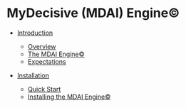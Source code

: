 # MyDecisive (MDAI) Engine©

- [Introduction]()
  - [Overview](./intro/overview.md)
  - [The MDAI Engine©](./intro/intro.md)
  - [Expectations](./intro/expectations.md)

- [Installation]()
  - [Quick Start](./install/quick-start.md)
  - [Installing the MDAI Engine©](./install/installation.md)

<!--
# Usage Guide

- [Installation](./install/install.md)
  - [To an existing k8s cluster](./install/k8s-helm.md)
  - [To a new AWS EKS cluster](./install/k8s-cdk.md)
- [Configuration](./Operation/config.md)
- [Troubleshooting](./troubleshooting.md)



#### Collector requirements

#### Sizing and Scaling


#### Processor Architecture



### Configure
### Install

- Installation instructions for deploying EKS locally or on-premises
- Setup instructions for OpenTelemetry and Prometheus components
- Basic configuration steps

-----------------------------------------------------------------------

## Architecture Overview
- Overview of the system architecture with EKS, OpenTelemetry, and Prometheus
- High-level components and their interactions
- Data flow diagrams illustrating telemetry collection and monitoring processes

## Deployment Guide
- Step-by-step instructions for deploying EKS clusters locally or on-premises
- Configuration steps for deploying OpenTelemetry components (collectors, exporters) on EKS
- Configuration steps for deploying Prometheus for self-monitoring

## Integration and Instrumentation
- Guidance on instrumenting applications with OpenTelemetry SDKs for data collection
- Configuration options for integrating OpenTelemetry with Prometheus for monitoring

## Usage Guide
- Instructions for testing and validating telemetry data collection
- Instructions for accessing and querying metrics data using Prometheus

## Feedback and Testing
- Guidelines for providing feedback, bug reports, and feature requests
- Instructions for participating in beta testing and providing test results

## Contributing
- Guidelines for contributing code, documentation, or bug fixes
- Code repository location (e.g., GitHub)
- Contribution guidelines and code review process

## Community Engagement
- Links to community forums, mailing lists, or chat channels
- How to get support (e.g., FAQs, support tickets)
- Opportunities for community involvement

## Risk and Disclaimers
- Potential risks associated with using pre-alpha software
- Disclaimer about stability, data loss, and other issues
- Recommended backup and recovery procedures

## Legal and Licensing
- License information for the pre-alpha release
- Copyright notices and third-party dependencies
- Terms of use for early adopters

## Future Development
- Planned features and improvements for upcoming releases
- Roadmap for transitioning from pre-alpha to alpha/beta stages
- Community feedback integration process

## Glossary
- Definitions of technical terms and acronyms used in the documentation

## Appendices
- Additional resources for testers and contributors
- Release notes for the pre-alpha version
- Frequently Asked Questions (FAQs) specific to the pre-alpha release
-->
